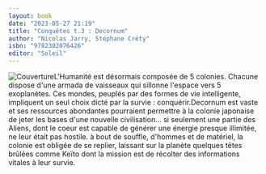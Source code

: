 ```yaml
---
layout: book
date: "2023-05-27 21:19"
title: "Conquêtes t.3 : Decornum"
author: "Nicolas Jarry, Stéphane Créty"
isbn: "9782302076426"
editor: "Soleil"
---
```

![Couverture](/img/9782302076426.jpg)L'Humanité est désormais composée de 5 colonies. Chacune dispose d'une armada de vaisseaux qui sillonne l'espace vers 5 exoplanètes. Ces mondes, peuplés par des formes de vie intelligente, impliquent un seul choix dicté par la survie : conquérir.Decornum est vaste et ses ressources abondantes pourraient permettre à la colonie japonaise de jeter les bases d'une nouvelle civilisation... si seulement une partie des Aliens, dont le coeur est capable de générer une énergie presque illimitée, ne leur était pas hostile. à bout de souffle, d'hommes et de matériel, la colonie est obligée de se replier, laissant sur la planète quelques têtes brûlées comme Keïto dont la mission est de récolter des informations vitales à leur survie.